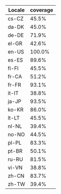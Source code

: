 ﻿| Locale | coverage |
| ------ | -------- |
| cs-CZ | 45.5% |
| da-DK | 45.0% |
| de-DE | 71.9% |
| el-GR | 42.6% |
| en-US | 100.0% |
| es-ES | 89.6% |
| fi-FI | 45.5% |
| fr-CA | 51.2% |
| fr-FR | 93.1% |
| it-IT | 38.8% |
| ja-JP | 93.5% |
| ko-KR | 86.0% |
| lt-LT | 45.5% |
| nl-NL | 39.4% |
| no-NO | 44.5% |
| pl-PL | 83.3% |
| pt-BR | 50.1% |
| ru-RU | 81.5% |
| vi-VN | 38.8% |
| zh-CN | 83.7% |
| zh-TW | 39.4% |
